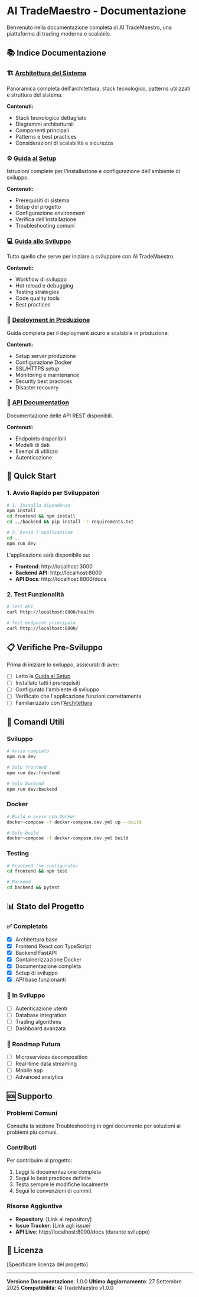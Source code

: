 # AI TradeMaestro - Documentazione

Benvenuto nella documentazione completa di AI TradeMaestro, una piattaforma di trading moderna e scalabile.

## 📚 Indice Documentazione

### 🏗️ [Architettura del Sistema](ARCHITECTURE.md)
Panoramica completa dell'architettura, stack tecnologico, patterns utilizzati e struttura del sistema.

**Contenuti:**
- Stack tecnologico dettagliato
- Diagrammi architetturali
- Componenti principali
- Patterns e best practices
- Considerazioni di scalabilità e sicurezza

### ⚙️ [Guida al Setup](SETUP.md)
Istruzioni complete per l'installazione e configurazione dell'ambiente di sviluppo.

**Contenuti:**
- Prerequisiti di sistema
- Setup del progetto
- Configurazione environment
- Verifica dell'installazione
- Troubleshooting comuni

### 💻 [Guida allo Sviluppo](DEVELOPMENT.md)
Tutto quello che serve per iniziare a sviluppare con AI TradeMaestro.

**Contenuti:**
- Workflow di sviluppo
- Hot reload e debugging
- Testing strategies
- Code quality tools
- Best practices

### 🚀 [Deployment in Produzione](DEPLOYMENT.md)
Guida completa per il deployment sicuro e scalabile in produzione.

**Contenuti:**
- Setup server produzione
- Configurazione Docker
- SSL/HTTPS setup
- Monitoring e maintenance
- Security best practices
- Disaster recovery

### 🔗 [API Documentation](API.md)
Documentazione delle API REST disponibili.

**Contenuti:**
- Endpoints disponibili
- Modelli di dati
- Esempi di utilizzo
- Autenticazione

## 🚀 Quick Start

### 1. Avvio Rapido per Sviluppatori

```bash
# 1. Installa dipendenze
npm install
cd frontend && npm install
cd ../backend && pip install -r requirements.txt

# 2. Avvia l'applicazione
cd ..
npm run dev
```

L'applicazione sarà disponibile su:
- **Frontend**: http://localhost:3000
- **Backend API**: http://localhost:8000
- **API Docs**: http://localhost:8000/docs

### 2. Test Funzionalità

```bash
# Test API
curl http://localhost:8000/health

# Test endpoint principale
curl http://localhost:8000/
```

## 📋 Verifiche Pre-Sviluppo

Prima di iniziare lo sviluppo, assicurati di aver:

- [ ] Letto la [Guida al Setup](SETUP.md)
- [ ] Installato tutti i prerequisiti
- [ ] Configurato l'ambiente di sviluppo
- [ ] Verificato che l'applicazione funzioni correttamente
- [ ] Familiarizzato con l'[Architettura](ARCHITECTURE.md)

## 🔧 Comandi Utili

### Sviluppo
```bash
# Avvio completo
npm run dev

# Solo frontend
npm run dev:frontend

# Solo backend
npm run dev:backend
```

### Docker
```bash
# Build e avvio con Docker
docker-compose -f docker-compose.dev.yml up --build

# Solo build
docker-compose -f docker-compose.dev.yml build
```

### Testing
```bash
# Frontend (se configurato)
cd frontend && npm test

# Backend
cd backend && pytest
```

## 📊 Stato del Progetto

### ✅ Completato
- [x] Architettura base
- [x] Frontend React con TypeScript
- [x] Backend FastAPI
- [x] Containerizzazione Docker
- [x] Documentazione completa
- [x] Setup di sviluppo
- [x] API base funzionanti

### 🔄 In Sviluppo
- [ ] Autenticazione utenti
- [ ] Database integration
- [ ] Trading algorithms
- [ ] Dashboard avanzata

### 📅 Roadmap Futura
- [ ] Microservices decomposition
- [ ] Real-time data streaming
- [ ] Mobile app
- [ ] Advanced analytics

## 🆘 Supporto

### Problemi Comuni
Consulta la sezione Troubleshooting in ogni documento per soluzioni ai problemi più comuni.

### Contributi
Per contribuire al progetto:

1. Leggi la documentazione completa
2. Segui le best practices definite
3. Testa sempre le modifiche localmente
4. Segui le convenzioni di commit

### Risorse Aggiuntive

- **Repository**: [Link al repository]
- **Issue Tracker**: [Link agli issue]
- **API Live**: http://localhost:8000/docs (durante sviluppo)

## 📄 Licenza

[Specificare licenza del progetto]

---

**Versione Documentazione**: 1.0.0
**Ultimo Aggiornamento**: 27 Settembre 2025
**Compatibilità**: AI TradeMaestro v1.0.0
